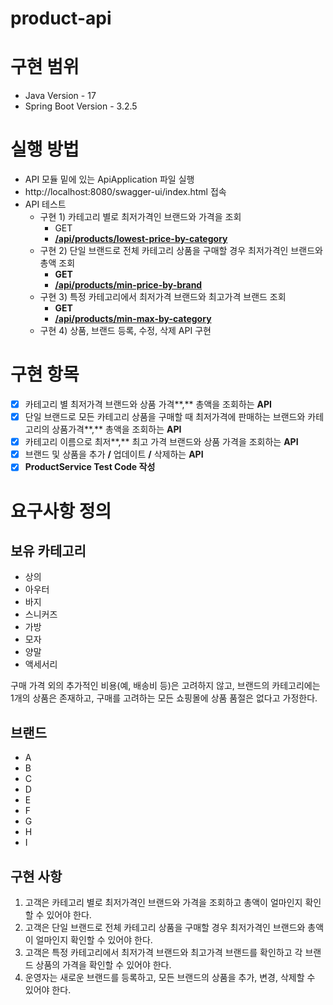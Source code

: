 # product-api

# 구현 범위

- Java Version - 17
- Spring Boot Version - 3.2.5

# 실행 방법

- API 모듈 밑에 있는 ApiApplication 파일 실행
- http://localhost:8080/swagger-ui/index.html 접속
- API 테스트
    - 구현 1) 카테고리 별로 최저가격인 브랜드와 가격을 조회
        - GET
        - [**/api/products/lowest-price-by-category**](http://localhost:8080/swagger-ui/index.html#/product-controller/getLowestPriceByCategory)
    - 구현 2) 단일 브랜드로 전체 카테고리 상품을 구매할 경우 최저가격인 브랜드와 총액 조회
        - **GET**
        - [**/api/products/min-price-by-brand**](http://localhost:8080/swagger-ui/index.html#/product-controller/getMinPriceByBrand)
    - 구현 3) 특정 카테고리에서 최저가격 브랜드와 최고가격 브랜드 조회
        - **GET**
        - [**/api/products/min-max-by-category**](http://localhost:8080/swagger-ui/index.html#/product-controller/getMinMaxProductByCategoryName)
    - 구현 4) 상품, 브랜드 등록, 수정, 삭제 API 구현

# 구현 항목

- [x]  카테고리 별 최저가격 브랜드와 상품 가격**,** 총액을 조회하는 **API**
- [x]  단일 브랜드로 모든 카테고리 상품을 구매할 때 최저가격에 판매하는 브랜드와 카테고리의 상품가격**,** 총액을
조회하는 **API**
- [x]  카테고리 이름으로 최저**,** 최고 가격 브랜드와 상품 가격을 조회하는 **API**
- [x]  브랜드 및 상품을 추가 **/** 업데이트 **/** 삭제하는 **API**
- [x]  **ProductService Test Code 작성**

# 요구사항 정의
## 보유 카테고리
* 상의
* 아우터
* 바지
* 스니커즈
* 가방
* 모자
* 양말
* 액세서리

구매 가격 외의 추가적인 비용(예, 배송비 등)은 고려하지 않고, 브랜드의 카테고리에는 1개의 상품은 존재하고, 구매를 고려하는 모든 쇼핑몰에 상품 품절은 없다고 가정한다.

## 브랜드
* A
* B
* C
* D
* E
* F
* G
* H
* I

## 구현 사항
1. 고객은 카테고리 별로 최저가격인 브랜드와 가격을 조회하고 총액이 얼마인지 확인할 수 있어야 한다.
2. 고객은 단일 브랜드로 전체 카테고리 상품을 구매할 경우 최저가격인 브랜드와 총액이 얼마인지 확인할 수 있어야 한다.
3. 고객은 특정 카테고리에서 최저가격 브랜드와 최고가격 브랜드를 확인하고 각 브랜드 상품의 가격을 확인할 수 있어야 한다.
4. 운영자는 새로운 브랜드를 등록하고, 모든 브랜드의 상품을 추가, 변경, 삭제할 수 있어야 한다.


